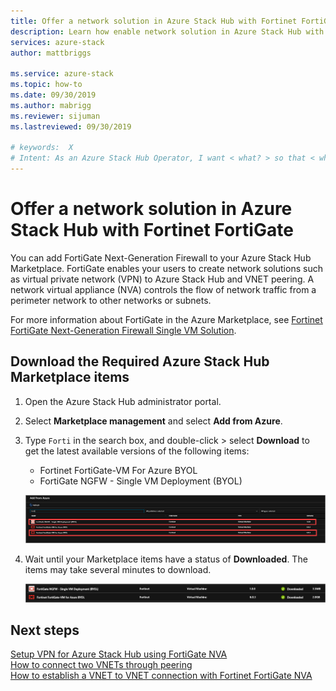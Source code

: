 ```yaml
---
title: Offer a network solution in Azure Stack Hub with Fortinet FortiGate | Microsoft Docs
description: Learn how enable network solution in Azure Stack Hub with Fortinet FortiGate
services: azure-stack
author: mattbriggs

ms.service: azure-stack
ms.topic: how-to
ms.date: 09/30/2019
ms.author: mabrigg
ms.reviewer: sijuman
ms.lastreviewed: 09/30/2019

# keywords:  X
# Intent: As an Azure Stack Hub Operator, I want < what? > so that < why? >
---
```


# Offer a network solution in Azure Stack Hub with Fortinet FortiGate

You can add FortiGate Next-Generation Firewall to your Azure Stack Hub Marketplace. FortiGate enables your users to create network solutions such as virtual private network (VPN) to Azure Stack Hub and VNET peering. A network virtual appliance (NVA) controls the flow of network traffic from a perimeter network to other networks or subnets. 

For more information about FortiGate in the Azure Marketplace, see [Fortinet FortiGate Next-Generation Firewall Single VM Solution](https://azuremarketplace.microsoft.com/marketplace/apps/fortinet.fortinet-FortiGate-singlevm).

## Download the Required Azure Stack Hub Marketplace items

1.  Open the Azure Stack Hub administrator portal.

2.  Select **Marketplace management** and select **Add from Azure**.

3. Type `Forti` in the search box, and double-click > select **Download** to get the latest available versions of the following items: 
    - Fortinet FortiGate-VM For Azure BYOL
    - FortiGate NGFW - Single VM Deployment (BYOL)

    ![Azure Stack Hub FortiGate Fortinet](./media/azure-stack-network-solutions-enable/azure-stack-marketplace-FortiGate-fortinet.png)

2.  Wait until your Marketplace items have a status of **Downloaded**. The items may take several minutes to download.

    ![Azure Stack Hub FortiGate Fortinet](./media/azure-stack-network-solutions-enable/image4.png)

## Next steps

[Setup VPN for Azure Stack Hub using FortiGate NVA](../user/azure-stack-network-howto-vnet-to-onprem.md)  
[How to connect two VNETs through peering](../user/azure-stack-network-howto-vnet-to-vnet.md)  
[How to establish a VNET to VNET connection with Fortinet FortiGate NVA](../user/azure-stack-network-howto-vnet-to-vnet-stacks.md)  
